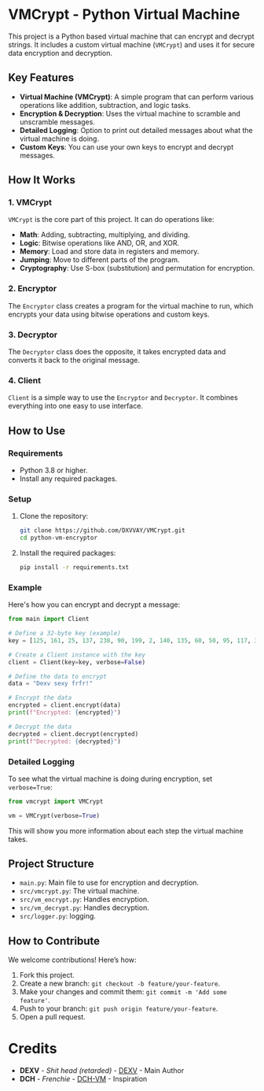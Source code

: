 # VMCrypt - Python Virtual Machine

This project is a Python based virtual machine that can encrypt and decrypt strings. It includes a custom virtual machine (`VMCrypt`) and uses it for secure data encryption and decryption.

## Key Features

- **Virtual Machine (VMCrypt)**: A simple program that can perform various operations like addition, subtraction, and logic tasks.
- **Encryption & Decryption**: Uses the virtual machine to scramble and unscramble messages.
- **Detailed Logging**: Option to print out detailed messages about what the virtual machine is doing.
- **Custom Keys**: You can use your own keys to encrypt and decrypt messages.

## How It Works

### 1. VMCrypt

`VMCrypt` is the core part of this project. It can do operations like:

- **Math**: Adding, subtracting, multiplying, and dividing.
- **Logic**: Bitwise operations like AND, OR, and XOR.
- **Memory**: Load and store data in registers and memory.
- **Jumping**: Move to different parts of the program.
- **Cryptography**: Use S-box (substitution) and permutation for encryption.

### 2. Encryptor

The `Encryptor` class creates a program for the virtual machine to run, which encrypts your data using bitwise operations and custom keys.

### 3. Decryptor

The `Decryptor` class does the opposite, it takes encrypted data and converts it back to the original message.

### 4. Client

`Client` is a simple way to use the `Encryptor` and `Decryptor`. It combines everything into one easy to use interface.

## How to Use

### Requirements

- Python 3.8 or higher.
- Install any required packages.

### Setup

1. Clone the repository:

   ```bash
   git clone https://github.com/DXVVAY/VMCrypt.git
   cd python-vm-encryptor
   ```

2. Install the required packages:

   ```bash
   pip install -r requirements.txt
   ```

### Example

Here's how you can encrypt and decrypt a message:

```python
from main import Client

# Define a 32-byte key (example)
key = [125, 161, 25, 137, 238, 90, 199, 2, 140, 135, 60, 50, 95, 117, 38, 63, 204, 90, 202, 134, 112, 217, 145, 34, 220, 59, 121, 161, 184, 89, 244, 164]

# Create a Client instance with the key
client = Client(key=key, verbose=False)

# Define the data to encrypt
data = "Dexv sexy frfr!"

# Encrypt the data
encrypted = client.encrypt(data)
print(f"Encrypted: {encrypted}")

# Decrypt the data
decrypted = client.decrypt(encrypted)
print(f"Decrypted: {decrypted}")
```

### Detailed Logging

To see what the virtual machine is doing during encryption, set `verbose=True`:

```python
from vmcrypt import VMCrypt

vm = VMCrypt(verbose=True)
```

This will show you more information about each step the virtual machine takes.

## Project Structure

- `main.py`: Main file to use for encryption and decryption.
- `src/vmcrypt.py`: The virtual machine.
- `src/vm_encrypt.py`: Handles encryption.
- `src/vm_decrypt.py`: Handles decryption.
- `src/logger.py`: logging.

## How to Contribute

We welcome contributions! Here’s how:

1. Fork this project.
2. Create a new branch: `git checkout -b feature/your-feature`.
3. Make your changes and commit them: `git commit -m 'Add some feature'`.
4. Push to your branch: `git push origin feature/your-feature`.
5. Open a pull request.

# Credits

* **DEXV** - *Shit head (retarded)* - [DEXV](https://dexv.lol) - Main Author
* **DCH** - *Frenchie* - [DCH-VM](https://github.com/DCH81/Dch-VM) - Inspiration